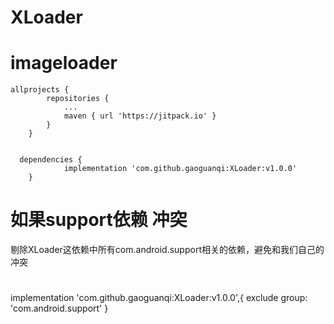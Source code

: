 # XLoader
# imageloader

```
allprojects {
		repositories {
			...
			maven { url 'https://jitpack.io' }
		}
	}
  
  
  dependencies {
	        implementation 'com.github.gaoguanqi:XLoader:v1.0.0'
	}
```
	
	
 # 如果support依赖 冲突 
 剔除XLoader这依赖中所有com.android.support相关的依赖，避免和我们自己的冲突
 #
implementation 'com.github.gaoguanqi:XLoader:v1.0.0',{
        exclude group: 'com.android.support'
    }
